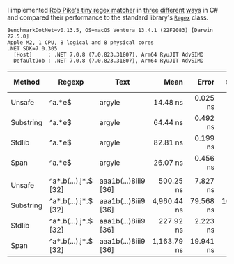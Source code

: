 I implemented [Rob Pike's tiny regex matcher][0] in [three][1] [different][2] [ways][3] in C# and compared their
performance to the standard library's [`Regex`][4] class.

```
BenchmarkDotNet=v0.13.5, OS=macOS Ventura 13.4.1 (22F2083) [Darwin 22.5.0]
Apple M2, 1 CPU, 8 logical and 8 physical cores
.NET SDK=7.0.305
  [Host]     : .NET 7.0.8 (7.0.823.31807), Arm64 RyuJIT AdvSIMD
  DefaultJob : .NET 7.0.8 (7.0.823.31807), Arm64 RyuJIT AdvSIMD
```

| Method    | Regexp               | Text                 |        Mean |     Error |     StdDev | Ratio | RatioSD |   Gen0 |   Gen1 | Allocated | Alloc Ratio |
| --------- | -------------------- | -------------------- | ----------: | --------: | ---------: | ----: | ------: | -----: | -----: | --------: | ----------: |
| Unsafe    | ^a.\*e$              | argyle               |    14.48 ns |  0.025 ns |   0.021 ns |  0.17 |    0.00 |      - |      - |         - |        0.00 |
| Substring | ^a.\*e$              | argyle               |    64.44 ns |  0.492 ns |   0.461 ns |  0.78 |    0.01 | 0.0324 |      - |     272 B |        1.31 |
| Stdlib    | ^a.\*e$              | argyle               |    82.81 ns |  0.199 ns |   0.177 ns |  1.00 |    0.00 | 0.0248 |      - |     208 B |        1.00 |
| Span      | ^a.\*e$              | argyle               |    26.07 ns |  0.456 ns |   0.404 ns |  0.31 |    0.00 |      - |      - |         - |        0.00 |
|           |                      |                      |             |           |            |       |         |        |        |           |             |
| Unsafe    | ^a*.b(...).j*.$ [32] | aaa1b(...)8iii9 [36] |   500.25 ns |  7.827 ns |   7.321 ns |  2.20 |    0.04 |      - |      - |         - |        0.00 |
| Substring | ^a*.b(...).j*.$ [32] | aaa1b(...)8iii9 [36] | 4,960.44 ns | 79.568 ns | 100.628 ns | 21.88 |    0.60 | 4.0207 | 0.0076 |   33640 B |      161.73 |
| Stdlib    | ^a*.b(...).j*.$ [32] | aaa1b(...)8iii9 [36] |   227.92 ns |  2.223 ns |   2.080 ns |  1.00 |    0.00 | 0.0248 |      - |     208 B |        1.00 |
| Span      | ^a*.b(...).j*.$ [32] | aaa1b(...)8iii9 [36] | 1,163.79 ns | 19.941 ns |  18.653 ns |  5.11 |    0.10 |      - |      - |         - |        0.00 |

[0]: https://www.cs.princeton.edu/courses/archive/spr09/cos333/beautiful.html
[1]: MiniGrep.Benchmarks/Implementations/Unsafe.cs
[2]: MiniGrep.Benchmarks/Implementations/Substring.cs
[3]: MiniGrep.Benchmarks/Implementations/Span.cs
[4]: MiniGrep.Benchmarks/Implementations/Stdlib.cs
